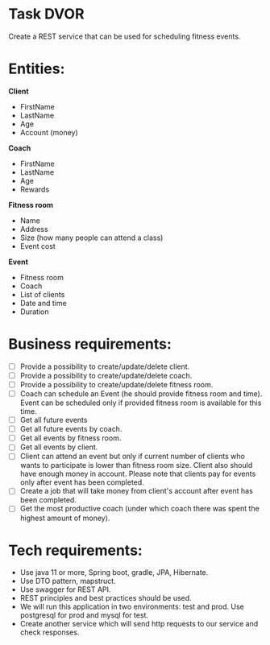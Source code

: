 # **Task DVOR**

Create a REST service that can be used for scheduling fitness events.

# Entities:

**Client**

- FirstName
- LastName
- Age
- Account (money)

**Coach**

- FirstName
- LastName
- Age
- Rewards

**Fitness room**

- Name
- Address
- Size (how many people can attend a class)
- Event cost

**Event**

- Fitness room
- Coach
- List of clients
- Date and time
- Duration

# Business requirements:

- [ ] Provide a possibility to create/update/delete client.
- [ ] Provide a possibility to create/update/delete coach.
- [ ] Provide a possibility to create/update/delete fitness room.
- [ ] Coach can schedule an Event (he should provide fitness room and time). Event can be scheduled only if provided fitness room is available for this time.
- [ ] Get all future events
- [ ] Get all future events by coach.
- [ ] Get all events by fitness room.
- [ ] Get all events by client.
- [ ] Client can attend an event but only if current number of clients who wants to participate is lower than fitness room size. Client also should have enough money in account. Please note that clients pay for events only after event has been completed.
- [ ] Create a job that will take money from client's account after event has been completed.
- [ ] Get the most productive coach (under which coach there was spent the highest amount of money).

# Tech requirements:

- Use java 11 or more, Spring boot, gradle, JPA, Hibernate.
- Use DTO pattern, mapstruct.
- Use swagger for REST API.
- REST principles and best practices should be used.
- We will run this application in two environments: test and prod. Use postgresql for prod and mysql for test.
- Create another service which will send http requests to our service and check responses.